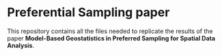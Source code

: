 # Preferential Sampling paper

This repository contains all the files needed to replicate the results of the paper **Model-Based Geostatistics in Preferred Sampling for Spatial Data Analysis**.
